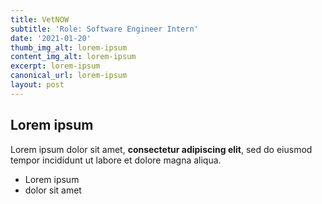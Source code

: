 ```yaml
---
title: VetNOW
subtitle: 'Role: Software Engineer Intern'
date: '2021-01-20'
thumb_img_alt: lorem-ipsum
content_img_alt: lorem-ipsum
excerpt: lorem-ipsum
canonical_url: lorem-ipsum
layout: post
---
```

## Lorem ipsum

Lorem ipsum dolor sit amet, **consectetur adipiscing elit**, sed do eiusmod tempor incididunt ut labore et dolore magna aliqua.

- Lorem ipsum
- dolor sit amet